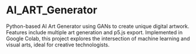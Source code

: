 # AI_ART_Generator
Python-based AI Art Generator using GANs to create unique digital artwork. Features include multiple art generation and p5.js export. Implemented in Google Colab, this project explores the intersection of machine learning and visual arts, ideal for creative technologists.
